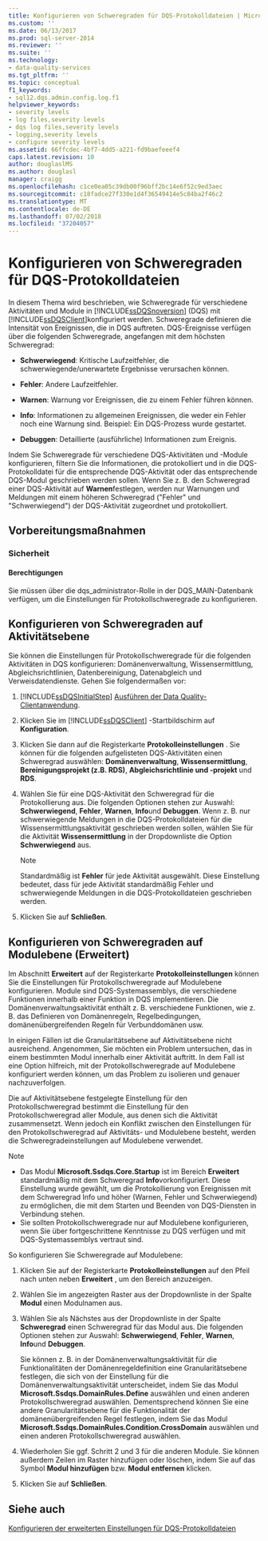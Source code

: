 ```yaml
---
title: Konfigurieren von Schweregraden für DQS-Protokolldateien | Microsoft-Dokumentation
ms.custom: ''
ms.date: 06/13/2017
ms.prod: sql-server-2014
ms.reviewer: ''
ms.suite: ''
ms.technology:
- data-quality-services
ms.tgt_pltfrm: ''
ms.topic: conceptual
f1_keywords:
- sql12.dqs.admin.config.log.f1
helpviewer_keywords:
- severity levels
- log files,severity levels
- dqs log files,severity levels
- logging,severity levels
- configure severity levels
ms.assetid: 66ffcdec-4bf7-4dd5-a221-fd9baefeeef4
caps.latest.revision: 10
author: douglaslMS
ms.author: douglasl
manager: craigg
ms.openlocfilehash: c1ce0ea05c39db00f96bff2bc14e6f52c9ed3aec
ms.sourcegitcommit: c18fadce27f330e1d4f36549414e5c84ba2f46c2
ms.translationtype: MT
ms.contentlocale: de-DE
ms.lasthandoff: 07/02/2018
ms.locfileid: "37204057"
---
```

# <a name="configure-severity-levels-for-dqs-log-files"></a>Konfigurieren von Schweregraden für DQS-Protokolldateien
  In diesem Thema wird beschrieben, wie Schweregrade für verschiedene Aktivitäten und Module in [!INCLUDE[ssDQSnoversion](../includes/ssdqsnoversion-md.md)] (DQS) mit [!INCLUDE[ssDQSClient](../includes/ssdqsclient-md.md)]konfiguriert werden. Schweregrade definieren die Intensität von Ereignissen, die in DQS auftreten. DQS-Ereignisse verfügen über die folgenden Schweregrade, angefangen mit dem höchsten Schweregrad:  
  
-   **Schwerwiegend**: Kritische Laufzeitfehler, die schwerwiegende/unerwartete Ergebnisse verursachen können.  
  
-   **Fehler**: Andere Laufzeitfehler.  
  
-   **Warnen**: Warnung vor Ereignissen, die zu einem Fehler führen können.  
  
-   **Info**: Informationen zu allgemeinen Ereignissen, die weder ein Fehler noch eine Warnung sind. Beispiel: Ein DQS-Prozess wurde gestartet.  
  
-   **Debuggen**: Detaillierte (ausführliche) Informationen zum Ereignis.  
  
 Indem Sie Schweregrade für verschiedene DQS-Aktivitäten und -Module konfigurieren, filtern Sie die Informationen, die protokolliert und in die DQS-Protokolldatei für die entsprechende DQS-Aktivität oder das entsprechende DQS-Modul geschrieben werden sollen. Wenn Sie z. B. den Schweregrad einer DQS-Aktivität auf **Warnen**festlegen, werden nur Warnungen und Meldungen mit einem höheren Schweregrad ("Fehler" und "Schwerwiegend") der DQS-Aktivität zugeordnet und protokolliert.  
  
##  <a name="BeforeYouBegin"></a> Vorbereitungsmaßnahmen  
  
###  <a name="Security"></a> Sicherheit  
  
####  <a name="Permissions"></a> Berechtigungen  
 Sie müssen über die dqs_administrator-Rolle in der DQS_MAIN-Datenbank verfügen, um die Einstellungen für Protokollschweregrade zu konfigurieren.  
  
##  <a name="ConfigureActivity"></a> Konfigurieren von Schweregraden auf Aktivitätsebene  
 Sie können die Einstellungen für Protokollschweregrade für die folgenden Aktivitäten in DQS konfigurieren: Domänenverwaltung, Wissensermittlung, Abgleichsrichtlinien, Datenbereinigung, Datenabgleich und Verweisdatendienste. Gehen Sie folgendermaßen vor:  
  
1.  [!INCLUDE[ssDQSInitialStep](../includes/ssdqsinitialstep-md.md)] [Ausführen der Data Quality-Clientanwendung](../../2014/data-quality-services/run-the-data-quality-client-application.md).  
  
2.  Klicken Sie im [!INCLUDE[ssDQSClient](../includes/ssdqsclient-md.md)] -Startbildschirm auf **Konfiguration**.  
  
3.  Klicken Sie dann auf die Registerkarte **Protokolleinstellungen** . Sie können für die folgenden aufgelisteten DQS-Aktivitäten einen Schweregrad auswählen: **Domänenverwaltung**, **Wissensermittlung**, **Bereinigungsprojekt (z.B. RDS)**, **Abgleichsrichtlinie und -projekt** und **RDS**.  
  
4.  Wählen Sie für eine DQS-Aktivität den Schweregrad für die Protokollierung aus. Die folgenden Optionen stehen zur Auswahl: **Schwerwiegend**, **Fehler**, **Warnen**, **Info**und **Debuggen**. Wenn z. B. nur schwerwiegende Meldungen in die DQS-Protokolldateien für die Wissensermittlungsaktivität geschrieben werden sollen, wählen Sie für die Aktivität **Wissensermittlung** in der Dropdownliste die Option **Schwerwiegend** aus.  
  
    > [!NOTE]  
    >  Standardmäßig ist **Fehler** für jede Aktivität ausgewählt. Diese Einstellung bedeutet, dass für jede Aktivität standardmäßig Fehler und schwerwiegende Meldungen in die DQS-Protokolldateien geschrieben werden.  
  
5.  Klicken Sie auf **Schließen**.  
  
##  <a name="ConfigureModule"></a> Konfigurieren von Schweregraden auf Modulebene (Erweitert)  
 Im Abschnitt **Erweitert** auf der Registerkarte **Protokolleinstellungen** können Sie die Einstellungen für Protokollschweregrade auf Modulebene konfigurieren. Module sind DQS-Systemassemblys, die verschiedene Funktionen innerhalb einer Funktion in DQS implementieren. Die Domänenverwaltungsaktivität enthält z. B. verschiedene Funktionen, wie z. B. das Definieren von Domänenregeln, Regelbedingungen, domänenübergreifenden Regeln für Verbunddomänen usw.  
  
 In einigen Fällen ist die Granularitätsebene auf Aktivitätsebene nicht ausreichend. Angenommen, Sie möchten ein Problem untersuchen, das in einem bestimmten Modul innerhalb einer Aktivität auftritt. In dem Fall ist eine Option hilfreich, mit der Protokollschweregrade auf Modulebene konfiguriert werden können, um das Problem zu isolieren und genauer nachzuverfolgen.  
  
 Die auf Aktivitätsebene festgelegte Einstellung für den Protokollschweregrad bestimmt die Einstellung für den Protokollschweregrad aller Module, aus denen sich die Aktivität zusammensetzt. Wenn jedoch ein Konflikt zwischen den Einstellungen für den Protokollschweregrad auf Aktivitäts- und Modulebene besteht, werden die Schweregradeinstellungen auf Modulebene verwendet.  
  
> [!NOTE]  
>  -   Das Modul **Microsoft.Ssdqs.Core.Startup** ist im Bereich **Erweitert** standardmäßig mit dem Schweregrad **Info**vorkonfiguriert. Diese Einstellung wurde gewählt, um die Protokollierung von Ereignissen mit dem Schweregrad Info und höher (Warnen, Fehler und Schwerwiegend) zu ermöglichen, die mit dem Starten und Beenden von DQS-Diensten in Verbindung stehen.  
> -   Sie sollten Protokollschweregrade nur auf Modulebene konfigurieren, wenn Sie über fortgeschrittene Kenntnisse zu DQS verfügen und mit DQS-Systemassemblys vertraut sind.  
  
 So konfigurieren Sie Schweregrade auf Modulebene:  
  
1.  Klicken Sie auf der Registerkarte **Protokolleinstellungen** auf den Pfeil nach unten neben **Erweitert** , um den Bereich anzuzeigen.  
  
2.  Wählen Sie im angezeigten Raster aus der Dropdownliste in der Spalte **Modul** einen Modulnamen aus.  
  
3.  Wählen Sie als Nächstes aus der Dropdownliste in der Spalte **Schweregrad** einen Schweregrad für das Modul aus. Die folgenden Optionen stehen zur Auswahl: **Schwerwiegend**, **Fehler**, **Warnen**, **Info**und **Debuggen**.  
  
     Sie können z. B. in der Domänenverwaltungsaktivität für die Funktionalitäten der Domänenregeldefinition eine Granularitätsebene festlegen, die sich von der Einstellung für die Domänenverwaltungsaktivität unterscheidet, indem Sie das Modul **Microsoft.Ssdqs.DomainRules.Define** auswählen und einen anderen Protokollschweregrad auswählen. Dementsprechend können Sie eine andere Granularitätsebene für die Funktionalität der domänenübergreifenden Regel festlegen, indem Sie das Modul **Microsoft.Ssdqs.DomainRules.Condition.CrossDomain** auswählen und einen anderen Protokollschweregrad auswählen.  
  
4.  Wiederholen Sie ggf. Schritt 2 und 3 für die anderen Module. Sie können außerdem Zeilen im Raster hinzufügen oder löschen, indem Sie auf das Symbol **Modul hinzufügen** bzw. **Modul entfernen** klicken.  
  
5.  Klicken Sie auf **Schließen**.  
  
## <a name="see-also"></a>Siehe auch  
 [Konfigurieren der erweiterten Einstellungen für DQS-Protokolldateien](../../2014/data-quality-services/configure-advanced-settings-for-dqs-log-files.md)  
  
  
